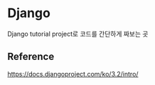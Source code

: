 # Django

Django tutorial project로 코드를 간단하게 짜보는 곳

## Reference
https://docs.djangoproject.com/ko/3.2/intro/
